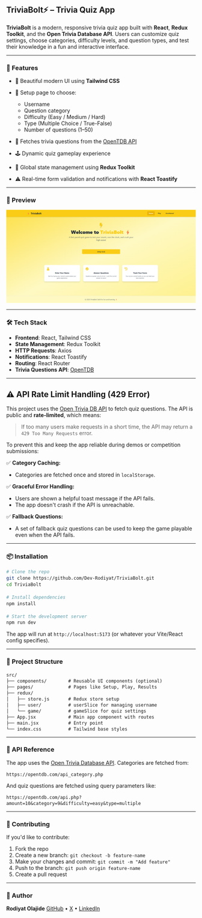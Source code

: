## TriviaBolt⚡ – Trivia Quiz App

**TriviaBolt** is a modern, responsive trivia quiz app built with **React**, **Redux Toolkit**, and the **Open Trivia Database API**. Users can customize quiz settings, choose categories, difficulty levels, and question types, and test their knowledge in a fun and interactive interface.

---

### 🚀 Features

* 🎨 Beautiful modern UI using **Tailwind CSS**
* 🎯 Setup page to choose:

  * Username
  * Question category
  * Difficulty (Easy / Medium / Hard)
  * Type (Multiple Choice / True-False)
  * Number of questions (1–50)
* 🧠 Fetches trivia questions from the [OpenTDB API](https://opentdb.com/)
* 🕹️ Dynamic quiz gameplay experience
* 🔁 Global state management using **Redux Toolkit**
* ⚠️ Real-time form validation and notifications with **React Toastify**

---

### 📸 Preview

![TriviaBolt landing page](image.png)

---

### 🛠️ Tech Stack

* **Frontend**: React, Tailwind CSS
* **State Management**: Redux Toolkit
* **HTTP Requests**: Axios
* **Notifications**: React Toastify
* **Routing**: React Router
* **Trivia Questions API**: [OpenTDB](https://opentdb.com/)

---

## ⚠️ API Rate Limit Handling (429 Error)

This project uses the [Open Trivia DB API](https://opentdb.com) to fetch quiz questions. The API is public and **rate-limited**, which means:

> If too many users make requests in a short time, the API may return a `429 Too Many Requests` error.

To prevent this and keep the app reliable during demos or competition submissions:

✅ **Category Caching:**  
- Categories are fetched once and stored in `localStorage`.

✅ **Graceful Error Handling:**  
- Users are shown a helpful toast message if the API fails.
- The app doesn't crash if the API is unreachable.

✅ **Fallback Questions:**  
- A set of fallback quiz questions can be used to keep the game playable even when the API fails.

---

### 📦 Installation

```bash
# Clone the repo
git clone https://github.com/Dev-Rodiyat/TriviaBolt.git
cd TriviaBolt

# Install dependencies
npm install

# Start the development server
npm run dev
```

The app will run at `http://localhost:5173` (or whatever your Vite/React config specifies).

---

### 🔧 Project Structure

```
src/
├── components/        # Reusable UI components (optional)
├── pages/             # Pages like Setup, Play, Results
├── redux/
│   ├── store.js       # Redux store setup
│   ├── user/          # userSlice for managing username
│   └── game/          # gameSlice for quiz settings
├── App.jsx            # Main app component with routes
├── main.jsx           # Entry point
└── index.css          # Tailwind base styles
```

---

### 🧪 API Reference

The app uses the [Open Trivia Database API](https://opentdb.com/api_config.php). Categories are fetched from:

```
https://opentdb.com/api_category.php
```

And quiz questions are fetched using query parameters like:

```
https://opentdb.com/api.php?amount=10&category=9&difficulty=easy&type=multiple
```

---

### 🙌 Contributing

If you'd like to contribute:

1. Fork the repo
2. Create a new branch: `git checkout -b feature-name`
3. Make your changes and commit: `git commit -m "Add feature"`
4. Push to the branch: `git push origin feature-name`
5. Create a pull request

---

### 👤 Author

**Rodiyat Olajide**
[GitHub](https://github.com/Dev-Rodiyat) • [X](https://x.com/Dev_Rodiyat) • [LinkedIn](https://www.linkedin.com/in/rodiyat-olajide-71b737329/)
